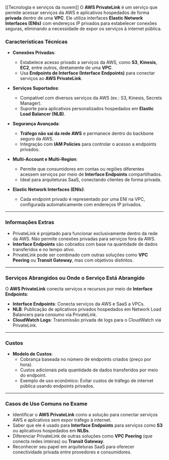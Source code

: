 [[Tecnologia e serviços da nuvem]]
O **AWS PrivateLink** é um serviço que permite acessar serviços da AWS e aplicativos hospedados de forma **privada** dentro de uma **VPC**. Ele utiliza interfaces **Elastic Network Interfaces (ENIs)** com endereços IP privados para estabelecer conexões seguras, eliminando a necessidade de expor os serviços à internet pública.
### Características Técnicas

- **Conexões Privadas**:
    
    - Estabelece acesso privado a serviços da AWS, como **S3**, **Kinesis**, **EC2**, entre outros, diretamente de uma **VPC**.
    - Usa **Endpoints de Interface (Interface Endpoints)** para conectar serviços ao **AWS PrivateLink**.
- **Serviços Suportados**:
    
    - Compatível com diversos serviços da AWS (ex.: S3, Kinesis, Secrets Manager).
    - Suporte para aplicativos personalizados hospedados em **Elastic Load Balancer (NLB)**.
- **Segurança Avançada**:
    
    - **Tráfego não sai da rede AWS** e permanece dentro do backbone seguro da AWS.
    - Integração com **IAM Policies** para controlar o acesso a endpoints privados.
- **Multi-Account e Multi-Region**:
    
    - Permite que consumidores em contas ou regiões diferentes acessem serviços por meio de **Interface Endpoints** compartilhados.
    - Ideal para arquiteturas SaaS, conectando clientes de forma privada.
- **Elastic Network Interfaces (ENIs)**:
    
    - Cada endpoint privado é representado por uma ENI na VPC, configurada automaticamente com endereços IP privados.

---

### Informações Extras

- PrivateLink é projetado para funcionar exclusivamente dentro da rede da AWS. Não permite conexões privadas para serviços fora da AWS.
- **Interface Endpoints** são cobrados com base na quantidade de dados transferidos e no tempo ativo.
- PrivateLink pode ser combinado com outras soluções como **VPC Peering** ou **Transit Gateway**, mas com objetivos distintos.

---

### Serviços Abrangidos ou Onde o Serviço Está Abrangido

O **AWS PrivateLink** conecta serviços e recursos por meio de **Interface Endpoints**:

- **Interface Endpoints**: Conecta serviços da AWS e SaaS a VPCs.
- **NLB**: Publicação de aplicativos privados hospedados em Network Load Balancers para consumo via PrivateLink.
- **CloudWatch Logs**: Transmissão privada de logs para o CloudWatch via PrivateLink.

---

### Custos

- **Modelo de Custos**:
    - Cobrança baseada no número de endpoints criados (preço por hora).
    - Custos adicionais pela quantidade de dados transferidos por meio do endpoint.
    - Exemplo de uso econômico: Evitar custos de tráfego de internet pública usando endpoints privados.

---

### Casos de Uso Comuns no Exame

- Identificar o **AWS PrivateLink** como a solução para conectar serviços AWS e aplicativos sem expor tráfego à internet.
- Saber que ele é usado para **Interface Endpoints** para serviços como **S3** ou aplicativos hospedados em **NLBs**.
- Diferenciar PrivateLink de outras soluções como **VPC Peering** (que conecta redes inteiras) ou **Transit Gateway**.
- Reconhecer seu papel em arquiteturas SaaS para oferecer conectividade privada entre provedores e consumidores.